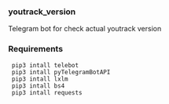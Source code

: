 ### youtrack_version
Telegram bot for check actual youtrack version

### Requirements

     pip3 intall telebot
     pip3 intall pyTelegramBotAPI
     pip3 intall lxlm
     pip3 intall bs4 
     pip3 intall requests 
